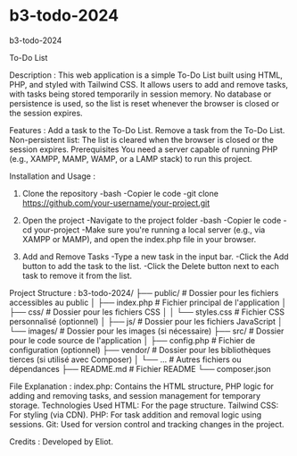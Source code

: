 # b3-todo-2024
b3-todo-2024

To-Do List

Description :
This web application is a simple To-Do List built using HTML, PHP, and styled with Tailwind CSS. It allows users to add and remove tasks, with tasks being stored temporarily in session memory. No database or persistence is used, so the list is reset whenever the browser is closed or the session expires.

Features :
Add a task to the To-Do List.
Remove a task from the To-Do List.
Non-persistent list: The list is cleared when the browser is closed or the session expires.
Prerequisites
You need a server capable of running PHP (e.g., XAMPP, MAMP, WAMP, or a LAMP stack) to run this project.

Installation and Usage :
1. Clone the repository
-bash
-Copier le code
-git clone https://github.com/your-username/your-project.git

2. Open the project
-Navigate to the project folder
-bash
-Copier le code
-cd your-project
-Make sure you're running a local server (e.g., via XAMPP or MAMP), and open the index.php file in your browser.

3. Add and Remove Tasks
-Type a new task in the input bar.
-Click the Add button to add the task to the list.
-Click the Delete button next to each task to remove it from the list.

Project Structure :
b3-todo-2024/
├── public/                   # Dossier pour les fichiers accessibles au public
│   ├── index.php             # Fichier principal de l'application
│   ├── css/                  # Dossier pour les fichiers CSS
│   │   └── styles.css        # Fichier CSS personnalisé (optionnel)
│   ├── js/                   # Dossier pour les fichiers JavaScript
│   └── images/               # Dossier pour les images (si nécessaire)
├── src/                      # Dossier pour le code source de l'application
│   ├── config.php            # Fichier de configuration (optionnel)
├── vendor/                   # Dossier pour les bibliothèques tierces (si utilisé avec Composer)
│   └── ...                   # Autres fichiers ou dépendances
├── README.md                 # Fichier README
└── composer.json 

File Explanation :
index.php: Contains the HTML structure, PHP logic for adding and removing tasks, and session management for temporary storage.
Technologies Used
HTML: For the page structure.
Tailwind CSS: For styling (via CDN).
PHP: For task addition and removal logic using sessions.
Git: Used for version control and tracking changes in the project.

Credits :
Developed by Eliot.